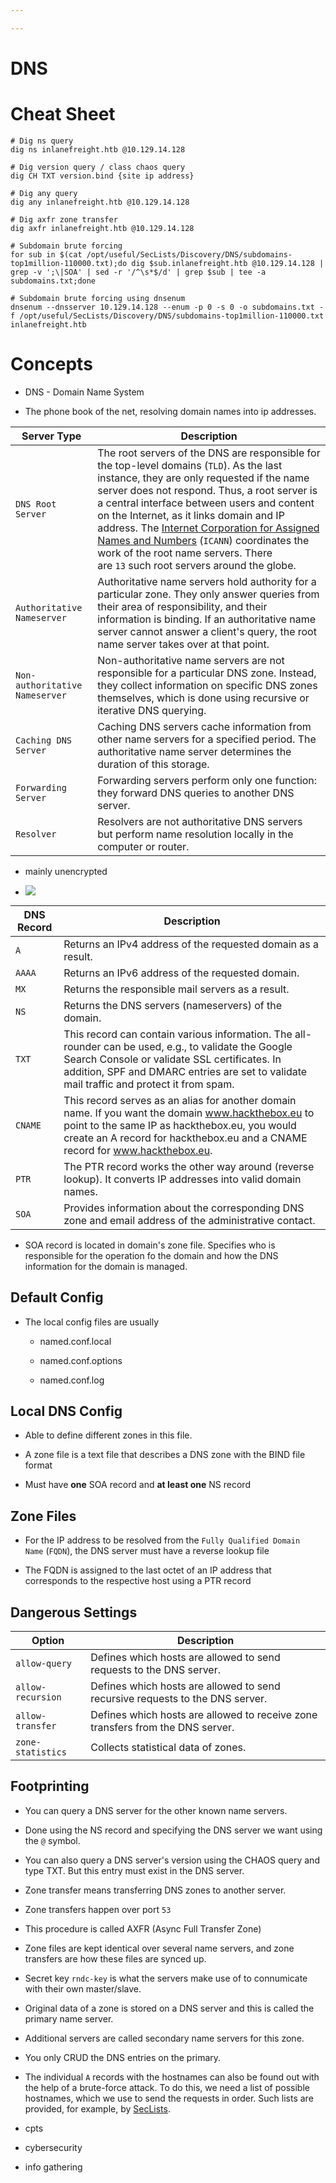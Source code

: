 ```yaml
---

---
```


# DNS

# Cheat Sheet

```
# Dig ns query
dig ns inlanefreight.htb @10.129.14.128

# Dig version query / class chaos query
dig CH TXT version.bind {site ip address}

# Dig any query
dig any inlanefreight.htb @10.129.14.128

# Dig axfr zone transfer
dig axfr inlanefreight.htb @10.129.14.128

# Subdomain brute forcing
for sub in $(cat /opt/useful/SecLists/Discovery/DNS/subdomains-top1million-110000.txt);do dig $sub.inlanefreight.htb @10.129.14.128 | grep -v ';\|SOA' | sed -r '/^\s*$/d' | grep $sub | tee -a subdomains.txt;done

# Subdomain brute forcing using dnsenum
dnsenum --dnsserver 10.129.14.128 --enum -p 0 -s 0 -o subdomains.txt -f /opt/useful/SecLists/Discovery/DNS/subdomains-top1million-110000.txt inlanefreight.htb
```

# Concepts

- DNS - Domain Name System

- The phone book of the net, resolving domain names into ip addresses.

| **Server Type**                | **Description**                                                                                                                                                                                                                                                                                                                                                                                                                                                                          |
| ------------------------------ | ---------------------------------------------------------------------------------------------------------------------------------------------------------------------------------------------------------------------------------------------------------------------------------------------------------------------------------------------------------------------------------------------------------------------------------------------------------------------------------------- |
| `DNS Root Server`              | The root servers of the DNS are responsible for the top-level domains (`TLD`). As the last instance, they are only requested if the name server does not respond. Thus, a root server is a central interface between users and content on the Internet, as it links domain and IP address. The [Internet Corporation for Assigned Names and Numbers](https://www.icann.org/) (`ICANN`) coordinates the work of the root name servers. There are `13` such root servers around the globe. |
| `Authoritative Nameserver`     | Authoritative name servers hold authority for a particular zone. They only answer queries from their area of responsibility, and their information is binding. If an authoritative name server cannot answer a client's query, the root name server takes over at that point.                                                                                                                                                                                                            |
| `Non-authoritative Nameserver` | Non-authoritative name servers are not responsible for a particular DNS zone. Instead, they collect information on specific DNS zones themselves, which is done using recursive or iterative DNS querying.                                                                                                                                                                                                                                                                               |
| `Caching DNS Server`           | Caching DNS servers cache information from other name servers for a specified period. The authoritative name server determines the duration of this storage.                                                                                                                                                                                                                                                                                                                             |
| `Forwarding Server`            | Forwarding servers perform only one function: they forward DNS queries to another DNS server.                                                                                                                                                                                                                                                                                                                                                                                            |
| `Resolver`                     | Resolvers are not authoritative DNS servers but perform name resolution locally in the computer or router.                                                                                                                                                                                                                                                                                                                                                                               |

- mainly unencrypted

- ![](https://academy.hackthebox.com/storage/modules/27/tooldev-dns.png)

| **DNS Record** | **Description**                                                                                                                                                                                                                                   |
| -------------- | ------------------------------------------------------------------------------------------------------------------------------------------------------------------------------------------------------------------------------------------------- |
| `A`            | Returns an IPv4 address of the requested domain as a result.                                                                                                                                                                                      |
| `AAAA`         | Returns an IPv6 address of the requested domain.                                                                                                                                                                                                  |
| `MX`           | Returns the responsible mail servers as a result.                                                                                                                                                                                                 |
| `NS`           | Returns the DNS servers (nameservers) of the domain.                                                                                                                                                                                              |
| `TXT`          | This record can contain various information. The all-rounder can be used, e.g., to validate the Google Search Console or validate SSL certificates. In addition, SPF and DMARC entries are set to validate mail traffic and protect it from spam. |
| `CNAME`        | This record serves as an alias for another domain name. If you want the domain www.hackthebox.eu to point to the same IP as hackthebox.eu, you would create an A record for hackthebox.eu and a CNAME record for www.hackthebox.eu.               |
| `PTR`          | The PTR record works the other way around (reverse lookup). It converts IP addresses into valid domain names.                                                                                                                                     |
| `SOA`          | Provides information about the corresponding DNS zone and email address of the administrative contact.                                                                                                                                            |

- SOA record is located in domain's zone file. Specifies who is responsible for the operation fo the domain and how the DNS information for the domain is managed. 

## Default Config

- The local config files are usually
  
  - named.conf.local
  
  - named.conf.options
  
  - named.conf.log

## Local DNS Config

- Able to define different zones in this file.

- A zone file is a text file that describes a DNS zone with the BIND file format

- Must have **one** SOA record and **at least one** NS record

## Zone Files

- For the IP address to be resolved from the `Fully Qualified Domain Name` (`FQDN`), the DNS server must have a reverse lookup file

- The FQDN is assigned to the last octet of an IP address that corresponds to the respective host using a PTR record

## Dangerous Settings

| **Option**        | **Description**                                                                |
| ----------------- | ------------------------------------------------------------------------------ |
| `allow-query`     | Defines which hosts are allowed to send requests to the DNS server.            |
| `allow-recursion` | Defines which hosts are allowed to send recursive requests to the DNS server.  |
| `allow-transfer`  | Defines which hosts are allowed to receive zone transfers from the DNS server. |
| `zone-statistics` | Collects statistical data of zones.                                            |

## Footprinting

- You can query a DNS server for the other known name servers.

- Done using the NS record and specifying the DNS server we want using the `@` symbol.

- You can also query a DNS server's version using the CHAOS query and type TXT. But this entry must exist in the DNS server.

- Zone transfer means transferring DNS zones to another server.

- Zone transfers happen over port  `53`

- This procedure is called AXFR (Async Full Transfer Zone)

- Zone files are kept identical over several name servers, and zone transfers are how these files are synced up.

- Secret key `rndc-key` is what the servers make use of to connumicate with their own master/slave.

- Original data of a zone is stored on a DNS server and this is called the primary name server. 

- Additional servers are called secondary name servers for this zone. 

- You only CRUD the DNS entries on the primary.

- The individual `A` records with the hostnames can also be found out with the help of a brute-force attack. To do this, we need a list of possible hostnames, which we use to send the requests in order. Such lists are provided, for example, by [SecLists](https://github.com/danielmiessler/SecLists/blob/master/Discovery/DNS/subdomains-top1million-5000.txt).

- cpts

- cybersecurity

- info gathering